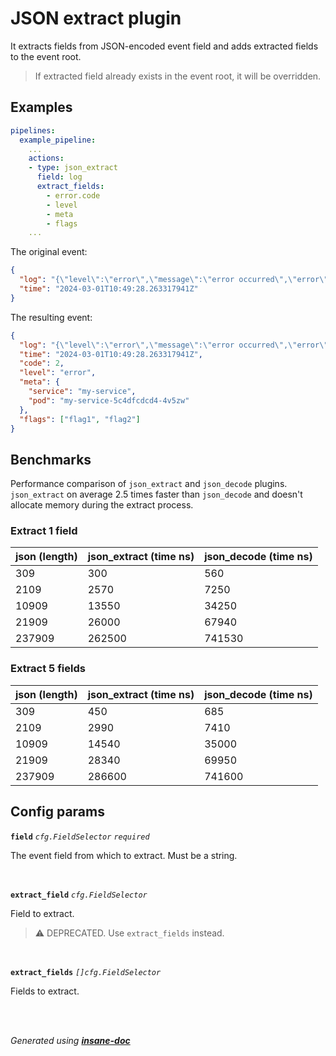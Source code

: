 # JSON extract plugin
It extracts fields from JSON-encoded event field and adds extracted fields to the event root.
> If extracted field already exists in the event root, it will be overridden.

## Examples
```yaml
pipelines:
  example_pipeline:
    ...
    actions:
    - type: json_extract
      field: log
      extract_fields:
        - error.code
        - level
		- meta
		- flags
    ...
```
The original event:
```json
{
  "log": "{\"level\":\"error\",\"message\":\"error occurred\",\"error\":{\"code\":2,\"args\":[]},\"meta\":{\"service\":\"my-service\",\"pod\":\"my-service-5c4dfcdcd4-4v5zw\"},\"flags\":[\"flag1\",\"flag2\"]}",
  "time": "2024-03-01T10:49:28.263317941Z"
}
```
The resulting event:
```json
{
  "log": "{\"level\":\"error\",\"message\":\"error occurred\",\"error\":{\"code\":2,\"args\":[]},\"meta\":{\"service\":\"my-service\",\"pod\":\"my-service-5c4dfcdcd4-4v5zw\"},\"flags\":[\"flag1\",\"flag2\"]}",
  "time": "2024-03-01T10:49:28.263317941Z",
  "code": 2,
  "level": "error",
  "meta": {
    "service": "my-service",
	"pod": "my-service-5c4dfcdcd4-4v5zw"
  },
  "flags": ["flag1", "flag2"]
}
```

## Benchmarks
Performance comparison of `json_extract` and `json_decode` plugins.
`json_extract` on average 2.5 times faster than `json_decode` and
doesn't allocate memory during the extract process.

### Extract 1 field
| json (length) | json_extract (time ns) | json_decode (time ns) |
|---------------|------------------------|-----------------------|
| 309           | 300                    | 560                   |
| 2109          | 2570                   | 7250                  |
| 10909         | 13550                  | 34250                 |
| 21909         | 26000                  | 67940                 |
| 237909        | 262500                 | 741530                |

### Extract 5 fields
| json (length) | json_extract (time ns) | json_decode (time ns) |
|---------------|------------------------|-----------------------|
| 309           | 450                    | 685                   |
| 2109          | 2990                   | 7410                  |
| 10909         | 14540                  | 35000                 |
| 21909         | 28340                  | 69950                 |
| 237909        | 286600                 | 741600                |

## Config params
**`field`** *`cfg.FieldSelector`* *`required`* 

The event field from which to extract. Must be a string.

<br>

**`extract_field`** *`cfg.FieldSelector`* 

Field to extract.
> ⚠ DEPRECATED. Use `extract_fields` instead.

<br>

**`extract_fields`** *`[]cfg.FieldSelector`* 

Fields to extract.

<br>


<br>*Generated using [__insane-doc__](https://github.com/vitkovskii/insane-doc)*